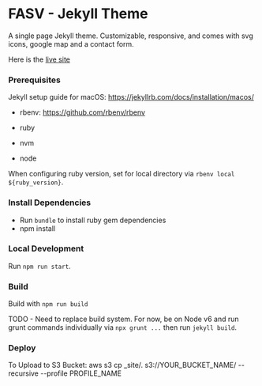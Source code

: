 # FASV - Jekyll Theme

A single page Jekyll theme. Customizable, responsive, and comes with svg icons, google map and a contact form.

Here is the [live site](https://footanklespecialistsva.com)

### Prerequisites

Jekyll setup guide for macOS: https://jekyllrb.com/docs/installation/macos/

* rbenv: https://github.com/rbenv/rbenv
* ruby

* nvm
* node

When configuring ruby version, set for local directory via `rbenv local ${ruby_version}`.

### Install Dependencies

* Run `bundle` to install ruby gem dependencies
* npm install

### Local Development

Run `npm run start`.

### Build
Build with `npm run build`

TODO - Need to replace build system. For now, be on Node v6 and run grunt commands individually via `npx grunt ...` then run `jekyll build`. 

### Deploy
To Upload to S3 Bucket: aws s3 cp _site/. s3://YOUR_BUCKET_NAME/ --recursive --profile PROFILE_NAME
